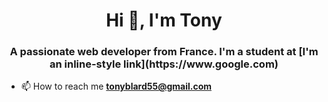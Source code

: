 <h1 align="center">Hi 👋, I'm Tony</h1>
<h3 align="center">A passionate web developer from France. I'm a student at [I'm an inline-style link](https://www.google.com)</h3>

- 📫 How to reach me **tonyblard55@gmail.com**
